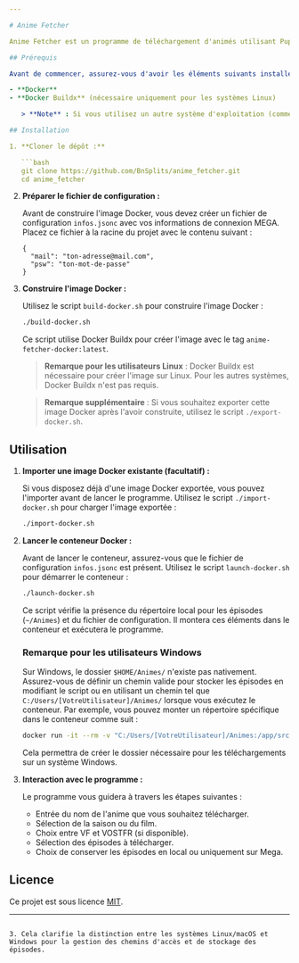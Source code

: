 ```yaml
---

# Anime Fetcher

Anime Fetcher est un programme de téléchargement d'animés utilisant Puppeteer pour récupérer les épisodes depuis le site [anime-sama.fr](https://anime-sama.fr) et Mega pour stocker les fichiers.

## Prérequis

Avant de commencer, assurez-vous d'avoir les éléments suivants installés sur votre machine :

- **Docker**
- **Docker Buildx** (nécessaire uniquement pour les systèmes Linux)

   > **Note** : Si vous utilisez un autre système d'exploitation (comme Windows ou macOS), Docker Buildx n'est pas obligatoire pour la création des images.

## Installation

1. **Cloner le dépôt :**

   ```bash
   git clone https://github.com/BnSplits/anime_fetcher.git
   cd anime_fetcher
   ```

2. **Préparer le fichier de configuration :**

   Avant de construire l'image Docker, vous devez créer un fichier de configuration `infos.jsonc` avec vos informations de connexion MEGA. Placez ce fichier à la racine du projet avec le contenu suivant :

   ```jsonc
   {
     "mail": "ton-adresse@mail.com",
     "psw": "ton-mot-de-passe"
   }
   ```

3. **Construire l'image Docker :**

   Utilisez le script `build-docker.sh` pour construire l'image Docker :

   ```bash
   ./build-docker.sh
   ```

   Ce script utilise Docker Buildx pour créer l'image avec le tag `anime-fetcher-docker:latest`. 

   > **Remarque pour les utilisateurs Linux** : Docker Buildx est nécessaire pour créer l'image sur Linux. Pour les autres systèmes, Docker Buildx n'est pas requis.

   > **Remarque supplémentaire** : Si vous souhaitez exporter cette image Docker après l'avoir construite, utilisez le script `./export-docker.sh`.

## Utilisation

1. **Importer une image Docker existante (facultatif) :**

   Si vous disposez déjà d'une image Docker exportée, vous pouvez l'importer avant de lancer le programme. Utilisez le script `./import-docker.sh` pour charger l'image exportée :

   ```bash
   ./import-docker.sh
   ```

2. **Lancer le conteneur Docker :**

   Avant de lancer le conteneur, assurez-vous que le fichier de configuration `infos.jsonc` est présent. Utilisez le script `launch-docker.sh` pour démarrer le conteneur :

   ```bash
   ./launch-docker.sh
   ```

   Ce script vérifie la présence du répertoire local pour les épisodes (`~/Animes`) et du fichier de configuration. Il montera ces éléments dans le conteneur et exécutera le programme.

   ### Remarque pour les utilisateurs Windows

   Sur Windows, le dossier `$HOME/Animes/` n'existe pas nativement. Assurez-vous de définir un chemin valide pour stocker les épisodes en modifiant le script ou en utilisant un chemin tel que `C:/Users/[VotreUtilisateur]/Animes/` lorsque vous exécutez le conteneur. Par exemple, vous pouvez monter un répertoire spécifique dans le conteneur comme suit :

   ```bash
   docker run -it --rm -v "C:/Users/[VotreUtilisateur]/Animes:/app/src/Animes ..."
   ```

   Cela permettra de créer le dossier nécessaire pour les téléchargements sur un système Windows.

3. **Interaction avec le programme :**

   Le programme vous guidera à travers les étapes suivantes :

   - Entrée du nom de l'anime que vous souhaitez télécharger.
   - Sélection de la saison ou du film.
   - Choix entre VF et VOSTFR (si disponible).
   - Sélection des épisodes à télécharger.
   - Choix de conserver les épisodes en local ou uniquement sur Mega.

## Licence

Ce projet est sous licence [MIT](https://opensource.org/licenses/MIT).

---
```

3. Cela clarifie la distinction entre les systèmes Linux/macOS et Windows pour la gestion des chemins d'accès et de stockage des épisodes.

